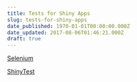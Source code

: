 ```yaml
---
title: Tests for Shiny Apps
slug: tests-for-shiny-apps
date_published: 1970-01-01T00:00:00.000Z
date_updated: 2017-08-06T01:46:21.000Z
draft: true
---
```


[Selenium](https://cran.r-project.org/web/packages/RSelenium/vignettes/shinytesting.html)

[ShinyTest](https://rstudio.github.io/shinytest/articles/shinytest.html)
